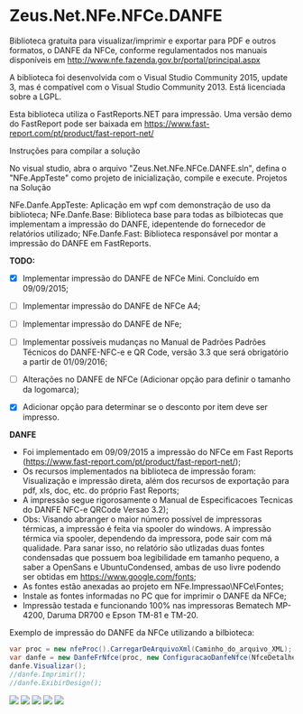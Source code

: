 # Zeus.Net.NFe.NFCe.DANFE

Biblioteca gratuita para visualizar/imprimir e exportar para PDF e outros formatos, o DANFE da NFCe, conforme regulamentados nos manuais disponíveis em http://www.nfe.fazenda.gov.br/portal/principal.aspx

A biblioteca foi desenvolvida com o Visual Studio Community 2015, update 3, mas é compatível com o Visual Studio Community 2013. Está licenciada sobre a LGPL.

Esta biblioteca utiliza o FastReports.NET para impressão.
Uma versão demo do FastReport pode ser baixada em https://www.fast-report.com/pt/product/fast-report-net/

Instruções para compilar a solução

No visual studio, abra o arquivo "Zeus.Net.NFe.NFCe.DANFE.sln", defina o "NFe.AppTeste" como projeto de inicialização, compile e execute.
Projetos na Solução

NFe.Danfe.AppTeste: Aplicação em wpf com demonstração de uso da biblioteca;
NFe.Danfe.Base: Biblioteca base para todas as bilbiotecas que implementam a impressão do DANFE, idepentende do fornecedor de relatórios utilizado;
NFe.Danfe.Fast: Biblioteca responsável por montar a impressão do DANFE em FastReports.

**TODO:**
- [x] Implementar impressão do DANFE de NFCe Mini. Concluído em 09/09/2015;
- [ ] Implementar impressão do DANFE de NFCe A4;
- [ ] Implementar impressão do DANFE de NFe;
- [ ] Implementar possíveis mudanças no Manual de Padrões Padrões Técnicos do DANFE-NFC-e e QR Code, versão 3.3 que será obrigatório a
 partir de  01/09/2016;
- [ ] Alterações no DANFE de NFCe (Adicionar opção para definir o tamanho da logomarca);
- [x] Adicionar opção para determinar se o desconto por item deve ser impresso.



**DANFE**
- Foi implementado em 09/09/2015 a impressão do NFCe em Fast Reports (https://www.fast-report.com/pt/product/fast-report-net/);
- Os recursos implementados na biblioteca de impressão foram: Visualização e impressão direta, além dos recursos de exportação para pdf, xls, doc, etc. do próprio Fast Reports;
- A impressão segue rigorosamente o Manual de Especificacoes Tecnicas do DANFE NFC-e QRCode Versao 3.2);
- Obs: Visando abranger o maior número possível de impressoras térmicas, a impressão é feita via spooler do windows. A impressão térmica via spooler, dependendo da impressora, pode sair com má qualidade. Para sanar isso, no relatório são utlizadas duas fontes condensadas que possuem boa legibilidade em tamanho pequeno, a saber a OpenSans e UbuntuCondensed, ambas de uso livre podendo ser obtidas em https://www.google.com/fonts;
- As fontes estão anexadas ao projeto em NFe.Impressao\NFCe\Fontes;
- Instale as fontes informadas no PC que for imprimir o DANFE da NFCe;
- Impressão testada e funcionando 100% nas impressoras Bematech MP-4200, Daruma DR700 e Epson TM-81 e TM-20.

Exemplo de impressão do DANFE da NFCe utilizando a bilbioteca:

```cs
var proc = new nfeProc().CarregarDeArquivoXml(Caminho_do_arquivo_XML);
var danfe = new DanfeFrNfce(proc, new ConfiguracaoDanfeNfce(NfceDetalheVendaNormal.UmaLinha, NfceDetalheVendaContigencia.UmaLinha, null/*Logomarca em byte[]*/), "00001", "XXXXXXXXXXXXXXXXXXXXXXXXXX");
danfe.Visualizar();
//danfe.Imprimir();
//danfe.ExibirDesign();

```


![](http://www.zeusautomacao.com.br/imagens/git/07.png)
![](http://www.zeusautomacao.com.br/imagens/git/08.png)
![](http://www.zeusautomacao.com.br/imagens/git/09.png)
![](http://www.zeusautomacao.com.br/imagens/git/10.png)
![](http://www.zeusautomacao.com.br/imagens/git/11.jpg)
